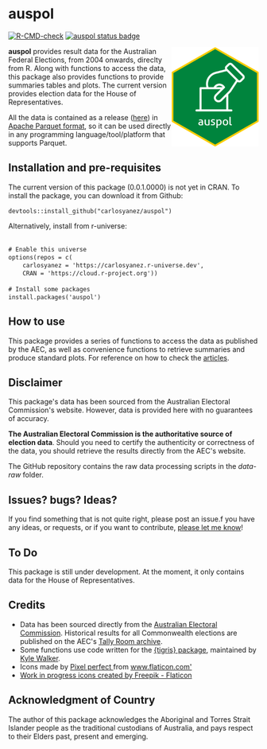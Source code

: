 auspol
================
  <!-- badges: start -->
  [![R-CMD-check](https://github.com/carlosyanez/auspol/actions/workflows/R-CMD-check.yaml/badge.svg)](https://github.com/carlosyanez/auspol/actions/workflows/R-CMD-check.yaml)
  [![auspol status badge](https://carlosyanez.r-universe.dev/badges/auspol)](https://carlosyanez.r-universe.dev)
  <!-- badges: end -->
  
<img src="https://github.com/carlosyanez/auspol/raw/main/img/hexSticker.png" width = "175" height = "200" align="right" />

**auspol** provides result data for the Australian Federal Elections, from 2004 onwards, direclty from R.
Along with functions to access the data, this package also provides functions to provide summaries tables and plots.
The current version provides election data for the House of Representatives.

All the data is contained as a release ([here](https://github.com/carlosyanez/auspol/releases/tag/data)) in [Apache Parquet format](https://arrow.apache.org/docs/r/index.html), so it can be used directly in any programming language/tool/platform that supports Parquet.


## Installation and pre-requisites

The current version of this package (0.0.1.0000) is not yet in CRAN. To  install the package, you can download it from Github:

```
devtools::install_github("carlosyanez/auspol")
```
Alternatively, install from r-universe:

```

# Enable this universe
options(repos = c(
    carlosyanez = 'https://carlosyanez.r-universe.dev',
    CRAN = 'https://cloud.r-project.org'))

# Install some packages
install.packages('auspol')
```

## How to use

This package provides a series of functions to access the data as published by the AEC, as well as convenience functions to retrieve summaries and produce standard plots. For reference on how to check the [articles](articles/index.html).

## Disclaimer

This package's data has been sourced from the Australian  Electoral Commission's website. However, data is provided here with no guarantees of accuracy.

**The Australian Electoral Commission is the authoritative source of election data**. Should you need to certify the authenticity or correctness of the data, you should  retrieve the results directly from the AEC's website.

The GitHub repository contains the raw data processing scripts in the *data-raw* folder.

## Issues? bugs? Ideas?

If you find something that is not quite right, please post an issue.f you have any ideas, or requests, or if you want to contribute, [please let me know](https://twitter.com/messages/25712933-3805104374?recipient_id=25712933&text=Hello%20world)!

## To Do

This package is still under development. At the moment, it only contains data for the House of Representatives.

## Credits

-   Data has been sourced directly from the [Australian Electoral Commission](https://www.aec.gov.au/). Historical results for all Commonwealth elections are published on the AEC's [Tally Room archive](https://results.aec.gov.au/).
-  Some functions use code written for the [{tigris} package](https://github.com/walkerke/tigris), maintained by [Kyle Walker](https://github.com/walkerke).
-  <div> Icons made by <a href="https://www.flaticon.com/authors/pixel-perfect" title="Pixel perfect"> Pixel perfect </a> from <a href="https://www.flaticon.com/" title="Flaticon">www.flaticon.com'</a></div>
- <a href="https://www.flaticon.com/free-icons/work-in-progress" title="work in progress icons">Work in progress icons created by Freepik - Flaticon</a>

## Acknowledgment of Country

The author of this package acknowledges the Aboriginal and Torres Strait Islander people as the traditional custodians of Australia, and pays respect to their Elders past, present and emerging.


